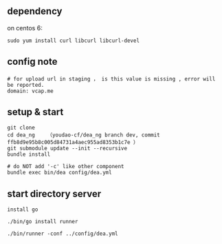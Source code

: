 ## dependency

on centos 6:

    sudo yum install curl libcurl libcurl-devel

## config note
    # for upload url in staging ， is this value is missing , error will be reported.
    domain: vcap.me

## setup & start

    git clone    
    cd dea_ng    （youdao-cf/dea_ng branch dev, commit ffb8d9e95b8c005d84731a4aec955ad8353b1c7e ）
    git submodule update --init --recursive
    bundle install
    
    # do NOT add '-c' like other component
    bundle exec bin/dea config/dea.yml 


## start directory server

    install go
    
    ./bin/go install runner
    
    ./bin/runner -conf ../config/dea.yml
